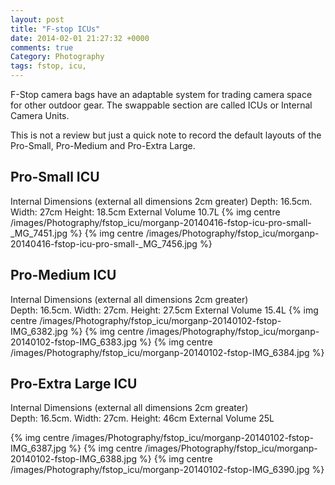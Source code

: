 ```yaml
---
layout: post
title: "F-stop ICUs"
date: 2014-02-01 21:27:32 +0000
comments: true
Category: Photography
tags: fstop, icu,
---
```


F-Stop camera bags have an adaptable system for trading camera space for other outdoor gear. The swappable section are called ICUs or Internal Camera Units.

This is not a review but just a quick note to record the default layouts of the Pro-Small, Pro-Medium and Pro-Extra Large.

Pro-Small ICU
--
Internal Dimensions (external all dimensions 2cm greater) 
Depth: 16.5cm.  Width: 27cm  Height: 18.5cm External Volume 10.7L
{% img centre /images/Photography/fstop_icu/morganp-20140416-fstop-icu-pro-small-_MG_7451.jpg %}
{% img centre /images/Photography/fstop_icu/morganp-20140416-fstop-icu-pro-small-_MG_7456.jpg %}

Pro-Medium ICU
--
Internal Dimensions (external all dimensions 2cm greater)  
Depth: 16.5cm. Width: 27cm. Height: 27.5cm  External Volume 15.4L
{% img centre /images/Photography/fstop_icu/morganp-20140102-fstop-IMG_6382.jpg %}
{% img centre /images/Photography/fstop_icu/morganp-20140102-fstop-IMG_6383.jpg %}
{% img centre /images/Photography/fstop_icu/morganp-20140102-fstop-IMG_6384.jpg %}

Pro-Extra Large ICU
--

Internal Dimensions (external all dimensions 2cm greater)  
Depth: 16.5cm. Width: 27cm. Height: 46cm  External Volume 25L

{% img centre /images/Photography/fstop_icu/morganp-20140102-fstop-IMG_6387.jpg %}
{% img centre /images/Photography/fstop_icu/morganp-20140102-fstop-IMG_6388.jpg %}
{% img centre /images/Photography/fstop_icu/morganp-20140102-fstop-IMG_6390.jpg %}

